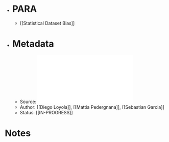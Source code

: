 - # PARA
	- [[Statistical Dataset Bias]]
- # Metadata
	- Source: ![Smart sampling and incremental function learning for very large high dimensional data.pdf](../assets/Smart_sampling_and_incremental_function_learning_for_very_large_high_dimensional_data_1683919747168_0.pdf)
	- Author: [[Diego Loyola]], [[Mattia Pedergnana]], [[Sebastian Garcia]]
	- Status: [[IN-PROGRESS]]
# Notes